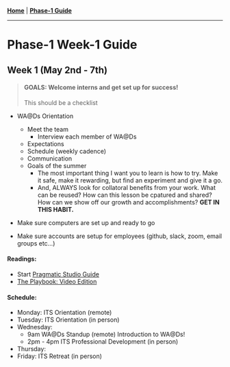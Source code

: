 **[Home](../README.md)** | **[Phase-1 Guide](../README.md)**
___
# Phase-1 Week-1 Guide

  ## Week 1 (May 2nd - 7th)
  > #### GOALS: Welcome interns and get set up for success!
  > This should be a checklist

  - WA@Ds Orientation
    - Meet the team
      - Interview each member of WA@Ds
    - Expectations
    - Schedule (weekly cadence)
    - Communication
    - Goals of the summer 
        - The most important thing I want you to learn is how to try. Make it safe, make it rewarding, but find an experiment and give it a go. 
        - And, ALWAYS look for collatoral benefits from your work. What can be reused? How can this lesson be cpatured and shared? How can we show off our growth and accomplishments? **GET IN THIS HABIT.**
  
  - Make sure computers are set up and ready to go
  - Make sure accounts are setup for employees (github, slack, zoom, email groups etc…)

#### Readings: 
  - Start [Pragmatic Studio Guide](https://pragprog.com/titles/rails7/agile-web-development-with-rails-7/) 
  - [The Playbook: Video Edition](https://thoughtbot.com/upcase/the-playbook-video-edition)

#### Schedule: 
- Monday: ITS Orientation (remote)
- Tuesday: ITS Orientation (in person)
- Wednesday: 
  - 9am WA@Ds Standup (remote) Introduction to WA@Ds!
  - 2pm - 4pm ITS Professional Development (in person)
- Thursday: 
- Friday: ITS Retreat (in person)

